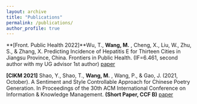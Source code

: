 ```yaml
---
layout: archive
title: "Publications"
permalink: /publications/
author_profile: true
---
```


**[Front. Public Health 2022]**Wu, T., **Wang, M.** , Cheng, X., Liu, W., Zhu, S., & Zhang, X. Predicting Incidence of Hepatitis E for Thirteen Cities in Jiangsu Province, China. Frontiers in Public Health. (IF=6.461, second author with my UG advisor 1st author)  [paper](https://pubmed.ncbi.nlm.nih.gov/36262244/)

**[CIKM 2021]** Shao, Y., Shao, T., **Wang, M.** , Wang, P., & Gao, J. (2021, October). A Sentiment and Style Controllable Approach for Chinese Poetry Generation. In Proceedings of the 30th ACM International Conference on Information & Knowledge Management. **(Short Paper, CCF B)** [paper](https://dl.acm.org/doi/10.1145/3459637.3481964)

<!-- 
{% if author.googlescholar %}
  You can also find my articles on <u><a href="{{author.googlescholar}}">my Google Scholar profile</a>.</u>
{% endif %}

{% include base_path %}

{% for post in site.publications reversed %}
  {% include archive-single.html %}
{% endfor %} 
-->
